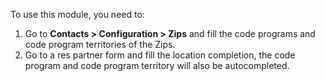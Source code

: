 To use this module, you need to:

1. Go to **Contacts \> Configuration \> Zips** and fill the code programs and code program territories of the Zips.
2. Go to a res partner form and fill the location completion, the code program and code program territory will also be autocompleted.
